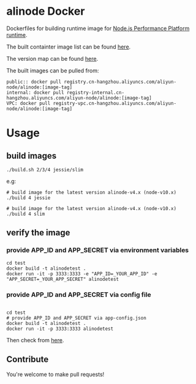 # alinode Docker

Dockerfiles for building runtime image for [Node.js Performance Platform runtime](https://help.aliyun.com/product/60298.html).

The built containter image list can be found [here](https://help.aliyun.com/document_detail/65376.html).

The version map can be found [here](https://help.aliyun.com/document_detail/60811.html).

The built images can be pulled from:

```shell
public:: docker pull registry.cn-hangzhou.aliyuncs.com/aliyun-node/alinode:[image-tag]
internal: docker pull registry-internal.cn-hangzhou.aliyuncs.com/aliyun-node/alinode:[image-tag]
VPC: docker pull registry-vpc.cn-hangzhou.aliyuncs.com/aliyun-node/alinode:[image-tag]
```

# Usage

## build images

```shell
./build.sh 2/3/4 jessie/slim
```

e.g:

```shell
# build image for the latest version alinode-v4.x (node-v10.x)
./build 4 jessie

# build image for the latest version alinode-v4.x (node-v10.x)
./build 4 slim

```

## verify the image

### provide **APP_ID** and **APP_SECRET** via environment variables

```shell
cd test
docker build -t alinodetest .
docker run -it -p 3333:3333 -e "APP_ID=_YOUR_APP_ID" -e "APP_SECRET=_YOUR_APP_SECRET" alinodetest
```

### provide **APP_ID** and **APP_SECRET** via config file

```shell

cd test
# provide APP_ID and APP_SECRET via app-config.json
docker build -t alinodetest .
docker run -it -p 3333:3333 alinodetest
```

Then check from [here](https://node.console.aliyun.com).


## Contribute

You're welcome to make pull requests!

